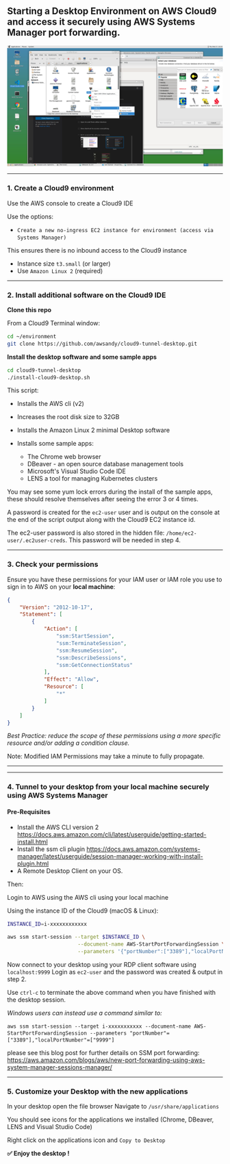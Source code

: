 ## Starting a Desktop Environment on AWS Cloud9 and access it securely using AWS Systems Manager port forwarding.

![Desktop](desktop.jpg)

----

### 1. Create a Cloud9 environment

Use the AWS console to create a Cloud9 IDE

Use the options:
* `Create a new no-ingress EC2 instance for environment (access via Systems Manager)`

This ensures there is no inbound access to the Cloud9 instance

* Instance size `t3.small` (or larger)  
* Use `Amazon Linux 2` (required)

----

### 2. Install additional software on the Cloud9 IDE

**Clone this repo**

From a Cloud9 Terminal window:

```bash
cd ~/environment
git clone https://github.com/awsandy/cloud9-tunnel-desktop.git
```

**Install the desktop software and some sample apps**

```bash
cd cloud9-tunnel-desktop
./install-cloud9-desktop.sh
```

This script:

* Installs the AWS cli (v2)
* Increases the root disk size to 32GB
* Installs the Amazon Linux 2 minimal Desktop software
* Installs some sample apps:
  
  * The Chrome web browser 
  * DBeaver - an open source database management tools
  * Microsoft's Visual Studio Code IDE
  * LENS a tool for managing Kubernetes clusters
  
You may see some yum lock errors during the install of the sample apps, these should resolve themselves after seeing the error 3 or 4 times.

A password is created for the `ec2-user` user and is output on the console at the end of the script output along with the Cloud9 EC2 instance id.

The ec2-user password is also stored in the hidden file: `/home/ec2-user/.ec2user-creds`. This password will be needed in step 4.

----

### 3. Check your permissions 

Ensure you have these permissions for your IAM user or IAM role you use to sign in to AWS on your **local machine**:

```json
{
    "Version": "2012-10-17",
    "Statement": [
        {
            "Action": [
                "ssm:StartSession",
                "ssm:TerminateSession",
                "ssm:ResumeSession",
                "ssm:DescribeSessions",
                "ssm:GetConnectionStatus"
            ],
            "Effect": "Allow",
            "Resource": [
                "*"
            ]
        }
    ]
}
```

*Best Practice: reduce the scope of these permissions using a more specific resource and/or adding a condition clause.*

Note: Modified IAM Permissions may take a minute to fully propagate. 


-----
-----

### 4. Tunnel to your desktop from your local machine securely using AWS Systems Manager

#### Pre-Requisites

* Install the AWS CLI version 2  https://docs.aws.amazon.com/cli/latest/userguide/getting-started-install.html
* Install the ssm cli plugin https://docs.aws.amazon.com/systems-manager/latest/userguide/session-manager-working-with-install-plugin.html
* A Remote Desktop Client on your OS. 
  
Then:

Login to AWS using the AWS cli using your local machine

Using the instance ID of the Cloud9 (macOS & Linux):

```bash
INSTANCE_ID=i-xxxxxxxxxxxx
```

```bash
aws ssm start-session --target $INSTANCE_ID \
                       --document-name AWS-StartPortForwardingSession \
                       --parameters '{"portNumber":["3389"],"localPortNumber":["9999"]}' 
```

Now connect to your desktop using your RDP client software using `localhost:9999` 
Login as `ec2-user` and the password was created & output in step 2.

Use `ctrl-c` to terminate the above command when you have finished with the desktop session.


*Windows users can instead use a command similar to:*

```
aws ssm start-session --target i-xxxxxxxxxxx --document-name AWS-StartPortForwardingSession --parameters "portNumber"=["3389"],"localPortNumber"=["9999"]
```

please see this blog post for further details on SSM port forwarding:
https://aws.amazon.com/blogs/aws/new-port-forwarding-using-aws-system-manager-sessions-manager/


----

### 5. Customize your Desktop with the new applications

In your desktop open the file browser
Navigate to `/usr/share/applications`

You should see icons for the applications we installed (Chrome, DBeaver, LENS and Visual Studio Code)

Right click on the applications icon and `Copy to Desktop`

**:white_check_mark: Enjoy the desktop !**



